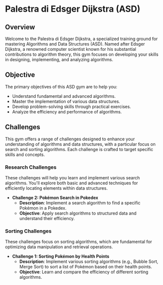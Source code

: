 # Palestra di Edsger Dijkstra (ASD)

## Overview
Welcome to the Palestra di Edsger Dijkstra, a specialized training ground for mastering Algorithms and Data Structures (ASD). Named after Edsger Dijkstra, a renowned computer scientist known for his substantial contributions to algorithm theory, this gym focuses on developing your skills in designing, implementing, and analyzing algorithms.

## Objective
The primary objectives of this ASD gym are to help you:
- Understand fundamental and advanced algorithms.
- Master the implementation of various data structures.
- Develop problem-solving skills through practical exercises.
- Analyze the efficiency and performance of algorithms.

## Challenges
This gym offers a range of challenges designed to enhance your understanding of algorithms and data structures, with a particular focus on search and sorting algorithms. Each challenge is crafted to target specific skills and concepts.

### Research Challenges
These challenges will help you learn and implement various search algorithms. You'll explore both basic and advanced techniques for efficiently locating elements within data structures.

- **Challenge 2: Pokémon Search in Pokedex**
  - **Description**: Implement a search algorithm to find a specific Pokémon in a Pokedex.
  - **Objective**: Apply search algorithms to structured data and understand their efficiency.

### Sorting Challenges
These challenges focus on sorting algorithms, which are fundamental for optimizing data manipulation and retrieval operations.

- **Challenge 1: Sorting Pokémon by Health Points**
  - **Description**: Implement various sorting algorithms (e.g., Bubble Sort, Merge Sort) to sort a list of Pokémon based on their health points.
  - **Objective**: Learn and compare the efficiency of different sorting algorithms.

